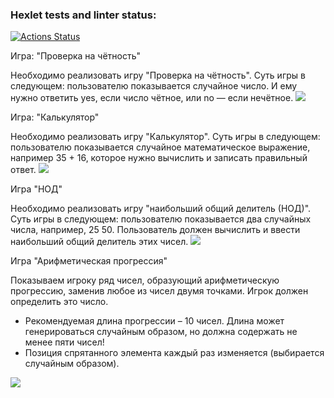 ### Hexlet tests and linter status:
[![Actions Status](https://github.com/MiranaM/php-project-45/actions/workflows/hexlet-check.yml/badge.svg)](https://github.com/MiranaM/php-project-45/actions)


</p>Игра: "Проверка на чётность"
</p>Необходимо реализовать игру "Проверка на чётность". Суть игры в следующем: пользователю показывается случайное число. И ему нужно ответить yes, если число чётное, или no — если нечётное.
<a href="https://asciinema.org/a/uDJOFjY7qht6TWoJ6eB1Mi6BM" target="_blank"><img src="https://asciinema.org/a/uDJOFjY7qht6TWoJ6eB1Mi6BM.svg" /></a>

</p>Игра: "Калькулятор"
</p>Необходимо реализовать игру "Калькулятор". Суть игры в следующем: пользователю показывается случайное математическое выражение, например 35 + 16, которое нужно вычислить и записать правильный ответ.
<a href="https://asciinema.org/a/luUJTePYP9dSmqhAjWR4gQljm" target="_blank"><img src="https://asciinema.org/a/luUJTePYP9dSmqhAjWR4gQljm.svg" /></a>

</p>Игра "НОД"
</p>Необходимо реализовать игру "наибольший общий делитель (НОД)". Суть игры в следующем: пользователю показывается два случайных числа, например, 25 50. Пользователь должен вычислить и ввести наибольший общий делитель этих чисел.
<a href="https://asciinema.org/a/vlh5RENASDdApPppiigh0BIL2" target="_blank"><img src="https://asciinema.org/a/vlh5RENASDdApPppiigh0BIL2.svg" /></a>

</p>Игра "Арифметическая прогрессия"
</p>Показываем игроку ряд чисел, образующий арифметическую прогрессию, заменив любое из чисел двумя точками. Игрок должен определить это число.
<ul>
<li>Рекомендуемая длина прогрессии – 10 чисел. Длина может генерироваться случайным образом, но должна содержать не менее пяти чисел!</li>
<li>Позиция спрятанного элемента каждый раз изменяется (выбирается случайным образом).</li>
</ul>
<a href="https://asciinema.org/a/RWtZ1gO6GfKzVGOZDhlqiXrHF" target="_blank"><img src="https://asciinema.org/a/RWtZ1gO6GfKzVGOZDhlqiXrHF.svg" /></a>
